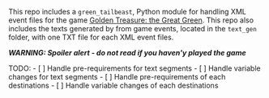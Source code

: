 This repo includes a `green_tailbeast`, Python module for handling XML event files for the game [Golden Treasure: the Great Green](https://store.steampowered.com/app/1065100/Golden_Treasure_The_Great_Green/).
This repo also includes the texts generated by from game events, located in the `text_gen` folder, with one TXT file for each XML event files. 

***WARNING: Spoiler alert - do not read if you haven'y played the game***

TODO:
    - [ ] Handle pre-requirements for text segments
    - [ ] Handle variable changes for text segments
    - [ ] Handle pre-requirements of each destinations
    - [ ] Handle variable changes of each  destinations
